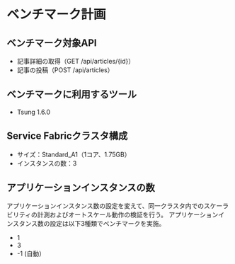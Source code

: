 # ベンチマーク計画

## ベンチマーク対象API
* 記事詳細の取得（GET /api/articles/{id}）
* 記事の投稿（POST /api/articles）

## ベンチマークに利用するツール
* Tsung 1.6.0

## Service Fabricクラスタ構成
* サイズ：Standard_A1（1コア、1.75GB）
* インスタンスの数：3

## アプリケーションインスタンスの数
アプリケーションインスタンス数の設定を変えて、同一クラスタ内でのスケーラビリティの計測およびオートスケール動作の検証を行う。
アプリケーションインスタンス数の設定は以下3種類でベンチマークを実施。
* 1
* 3
* -1 (自動）

